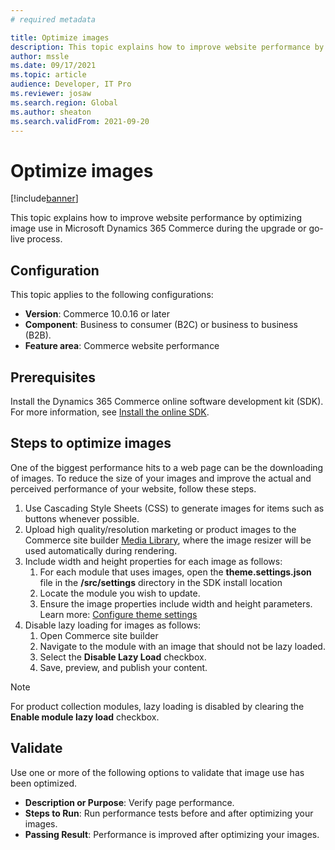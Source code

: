 ```yaml
---
# required metadata

title: Optimize images
description: This topic explains how to improve website performance by optimizing image use in Microsoft Dynamics 365 Commerce.
author: mssle
ms.date: 09/17/2021
ms.topic: article
audience: Developer, IT Pro
ms.reviewer: josaw
ms.search.region: Global
ms.author: sheaton
ms.search.validFrom: 2021-09-20
---
```


# Optimize images

[!include[banner](../includes/banner.md)]

This topic explains how to improve website performance by optimizing image use in Microsoft Dynamics 365 Commerce during the upgrade or go-live process. 

## Configuration

This topic applies to the following configurations: 

- **Version**: Commerce 10.0.16 or later
- **Component**: Business to consumer (B2C) or business to business (B2B). 
- **Feature area**: Commerce website performance

## Prerequisites

Install the Dynamics 365 Commerce online software development kit (SDK). For more information, see [Install the online SDK](../dev-itpro/ecommerce-platform-sdk.md).

## Steps to optimize images

One of the biggest performance hits to a web page can be the downloading of images. To reduce the size of your images and improve the actual and perceived performance of your website, follow these steps.

1. Use Cascading Style Sheets (CSS) to generate images for items such as buttons whenever possible.
1. Upload high quality/resolution marketing or product images to the Commerce site builder [Media Library](../dam-overview.md), where the image resizer will be used automatically during rendering.
1. Include width and height properties for each image as follows:
    1. For each module that uses images, open the **theme.settings.json** file in the **/src/settings** directory in the SDK install location
    2. Locate the module you wish to update. 
    3. Ensure the image properties include width and height parameters. Learn more: [Configure theme settings](../e-commerce-extensibility/configure-theme-settings.md)
1. Disable lazy loading for images as follows:
    1. Open Commerce site builder
    2. Navigate to the module with an image that should not be lazy loaded.
    3. Select the **Disable Lazy Load** checkbox.
    4. Save, preview, and publish your content.

> [!NOTE]
> For product collection modules, lazy loading is disabled by clearing the **Enable module lazy load** checkbox.

## Validate 

Use one or more of the following options to validate that image use has been optimized.

- **Description or Purpose**: Verify page performance.
- **Steps to Run**:  Run performance tests before and after optimizing your images.
- **Passing Result**: Performance is improved after optimizing your images.
  
